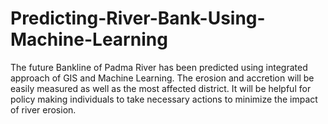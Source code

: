 # Predicting-River-Bank-Using-Machine-Learning
The future Bankline of Padma River has been predicted using integrated approach of GIS and Machine Learning.  The erosion and accretion will be easily measured as well as the most affected district. It will be helpful for policy making individuals to take necessary actions to minimize the impact of river erosion.
